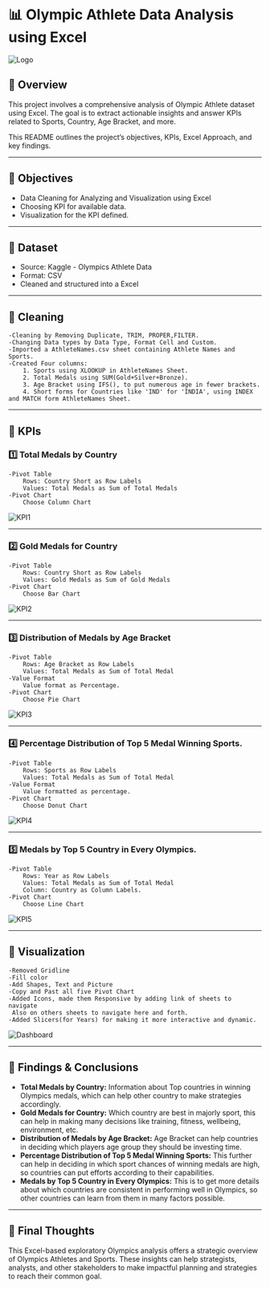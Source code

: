 # 📊 Olympic Athlete Data Analysis using Excel
![Logo](https://github.com/analyticsaq/OlympicsAthletes_Excel/blob/main/logo.png)


## 📌 Overview

This project involves a comprehensive analysis of Olympic Athlete dataset using Excel. The goal is to extract actionable insights and answer KPIs related to Sports, Country, Age Bracket, and more.

This README outlines the project’s objectives, KPIs, Excel Approach, and key findings.

---

## 🎯 Objectives

- Data Cleaning for Analyzing and Visualization using Excel
- Choosing KPI for available data.
- Visualization for the KPI defined.

---

## 📁 Dataset

- Source: Kaggle - Olympics Athlete Data
- Format: CSV
- Cleaned and structured into a Excel

---

## 🧱 Cleaning

```
-Cleaning by Removing Duplicate, TRIM, PROPER,FILTER.
-Changing Data types by Data Type, Format Cell and Custom.
-Imported a AthleteNames.csv sheet containing Athlete Names and Sports.
-Created Four columns: 
	1. Sports using XLOOKUP in AthleteNames Sheet.
	2. Total Medals using SUM(Gold+Silver+Bronze).
	3. Age Bracket using IFS(), to put numerous age in fewer brackets.
	4. Short forms for Countries like 'IND' for 'INDIA', using INDEX and MATCH form AthleteNames Sheet. 

```

---

## 🧠 KPIs

### 1️⃣ Total Medals by Country

```
-Pivot Table
	Rows: Country Short as Row Labels
	Values: Total Medals as Sum of Total Medals
-Pivot Chart
	Choose Column Chart

```
![KPI1](https://github.com/analyticsaq/OlympicsAthletes_Excel/blob/main/KPI1.png)

---

### 2️⃣ Gold Medals for Country

```
-Pivot Table
	Rows: Country Short as Row Labels
	Values: Gold Medals as Sum of Gold Medals
-Pivot Chart
	Choose Bar Chart

```
![KPI2](https://github.com/analyticsaq/OlympicsAthletes_Excel/blob/main/KPI2.png)

---

### 3️⃣ Distribution of Medals by Age Bracket

```
-Pivot Table
	Rows: Age Bracket as Row Labels
	Values: Total Medals as Sum of Total Medal
-Value Format
	Value format as Percentage.
-Pivot Chart
	Choose Pie Chart

```
![KPI3](https://github.com/analyticsaq/OlympicsAthletes_Excel/blob/main/KPI3.png)

---

### 4️⃣ Percentage Distribution of Top 5 Medal Winning Sports.

```
-Pivot Table
	Rows: Sports as Row Labels
	Values: Total Medals as Sum of Total Medal
-Value Format
	Value formatted as percentage.
-Pivot Chart
	Choose Donut Chart

```
![KPI4](https://github.com/analyticsaq/OlympicsAthletes_Excel/blob/main/KPI4.png)

---

### 5️⃣ Medals by Top 5 Country in Every Olympics.

```
-Pivot Table
	Rows: Year as Row Labels
	Values: Total Medals as Sum of Total Medal
    Column: Country as Column Labels.
-Pivot Chart
	Choose Line Chart

```
![KPI5](https://github.com/analyticsaq/OlympicsAthletes_Excel/blob/main/KPI5.png)

---


## 🎦 Visualization

```
-Removed Gridline
-Fill color
-Add Shapes, Text and Picture
-Copy and Past all five Pivot Chart
-Added Icons, made them Responsive by adding link of sheets to navigate
 Also on others sheets to navigate here and forth.
-Added Slicers(for Years) for making it more interactive and dynamic.

```
![Dashboard](https://github.com/analyticsaq/OlympicsAthletes_Excel/blob/main/Dashboard.png)

---

## 📌 Findings & Conclusions

- **Total Medals by Country:** Information about Top countries in winning Olympics medals, which can help other country to make strategies accordingly.  
- **Gold Medals for Country:** Which country are best in majorly sport, this can help in making many decisions like training, fitness, wellbeing, environment, etc.
- **Distribution of Medals by Age Bracket:** Age Bracket can help countries in deciding which players age group they should be investing time.
- **Percentage Distribution of Top 5 Medal Winning Sports:**  This further can help in deciding in which sport chances of winning medals are high, so countries can put efforts according to their capabilities. 
- **Medals by Top 5 Country in Every Olympics:** This is to get more details about which countries are consistent in performing well in Olympics, so other countries can learn from them in many factors possible.

---

## 🚀 Final Thoughts

This Excel-based exploratory Olympics analysis offers a strategic overview of Olympics Athletes and Sports. These insights can help strategists, analysts, and other stakeholders to make impactful planning and strategies to reach their common goal.
